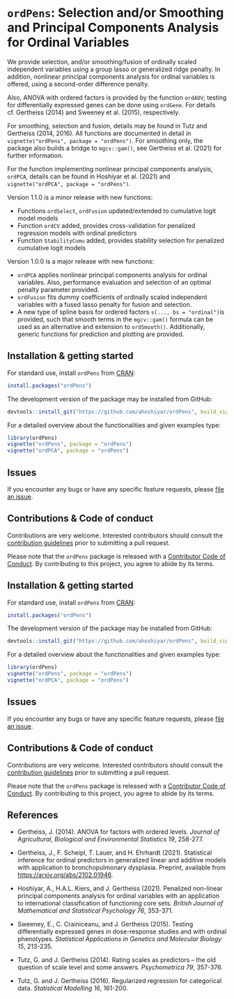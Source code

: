 
<!-- README.md is generated from README.Rmd. Please edit that file -->

# `ordPens`: Selection and/or Smoothing and Principal Components Analysis for Ordinal Variables

<!-- badges: start -->
<!-- badges: end -->

We provide selection, and/or smoothing/fusion of ordinally scaled
independent variables using a group lasso or generalized ridge penalty.
In addition, nonlinear principal components analysis for ordinal
variables is offered, using a second-order difference penalty.

Also, ANOVA with ordered factors is provided by the function `ordAOV`;
testing for differentially expressed genes can be done using `ordGene`.
For details cf. Gertheiss (2014) and Sweeney et al. (2015),
respectively.

For smoothing, selection and fusion, details may be found in Tutz and
Gertheiss (2014, 2016). All functions are documented in detail in
`vignette("ordPens", package = "ordPens")`. For smoothing only, the
package also builds a bridge to `mgcv::gam()`, see Gertheiss et
al. (2021) for further information.

For the function implementing nonlinear principal components analysis,
`ordPCA`, details can be found in Hoshiyar et al. (2021) and
`vignette("ordPCA", package = "ordPens")`.

Version 1.1.0 is a minor release with new functions:

-   Functions `ordSelect`, `ordFusion` updated/extended to cumulative
    logit model models
-   Function `ordCV` added, provides cross-validation for penalized
    regression models with ordinal predictors  
-   Function `StabilityCumu` added, provides stability selection for
    penalized cumulative logit models

Version 1.0.0 is a major release with new functions:

-   `ordPCA` applies nonlinear principal components analysis for ordinal
    variables. Also, performance evaluation and selection of an optimal
    penalty parameter provided.  
-   `ordFusion` fits dummy coefficients of ordinally scaled independent
    variables with a fused lasso penalty for fusion and selection.
-   A new type of spline basis for ordered factors
    `s(..., bs = "ordinal")`is provided, such that smooth terms in the
    `mgcv::gam()` formula can be used as an alternative and extension to
    `ordSmooth()`. Additionally, generic functions for prediction and
    plotting are provided.
    
## Installation & getting started

For standard use, install `ordPens` from
[CRAN](https://cran.r-project.org/package=ordPens):

``` r
install.packages("ordPens")
```

The development version of the package may be installed from GitHub:

``` r
devtools::install_git("https://github.com/ahoshiyar/ordPens", build_vignettes = TRUE)
```

For a detailed overview about the functionalities and given examples
type:

``` r
library(ordPens)
vignette("ordPens", package = "ordPens")
vignette("ordPCA", package = "ordPens")
```

## Issues

If you encounter any bugs or have any specific feature requests, please
[file an issue](https://github.com/ahoshiyar/ordPens/issues).

## Contributions & Code of conduct

Contributions are very welcome. Interested contributors should consult
the [contribution
guidelines](https://github.com/ahoshiyar/ordPens/blob/master/Contributing.md)
prior to submitting a pull request.

Please note that the `ordPens` package is released with a [Contributor
Code of
Conduct](https://www.contributor-covenant.org/version/2/0/code_of_conduct/).
By contributing to this project, you agree to abide by its terms.

## Installation & getting started

For standard use, install `ordPens` from
[CRAN](https://cran.r-project.org/package=ordPens):

``` r
install.packages("ordPens")
```

The development version of the package may be installed from GitHub:

``` r
devtools::install_git("https://github.com/ahoshiyar/ordPens", build_vignettes = TRUE)
```

For a detailed overview about the functionalities and given examples
type:

``` r
library(ordPens)
vignette("ordPens", package = "ordPens")
vignette("ordPCA", package = "ordPens")
```

## Issues

If you encounter any bugs or have any specific feature requests, please
[file an issue](https://github.com/ahoshiyar/ordPens/issues).

## Contributions & Code of conduct

Contributions are very welcome. Interested contributors should consult
the [contribution
guidelines](https://github.com/ahoshiyar/ordPens/blob/master/Contributing.md)
prior to submitting a pull request.

Please note that the `ordPens` package is released with a [Contributor
Code of
Conduct](https://www.contributor-covenant.org/version/2/0/code_of_conduct/).
By contributing to this project, you agree to abide by its terms.

## References

-   Gertheiss, J. (2014). ANOVA for factors with ordered levels.
    *Journal of Agricultural, Biological and Environmental Statistics
    19*, 258-277.

-   Gertheiss, J., F. Scheipl, T. Lauer, and H. Ehrhardt (2021).
    Statistical inference for ordinal predictors in generalized linear
    and additive models with application to bronchopulmonary dysplasia.
    Preprint, available from <https://arxiv.org/abs/2102.01946>.

-   Hoshiyar, A., H.A.L. Kiers, and J. Gertheiss (2021). Penalized
    non-linear principal components analysis for ordinal variables with
    an application to international classification of functioning core
    sets. *British Journal of Mathematical and Statistical Psychology
    76*, 353-371.

-   Sweeney, E., C. Crainiceanu, and J. Gertheiss (2015). Testing
    differentially expressed genes in dose-response studies and with
    ordinal phenotypes. *Statistical Applications in Genetics and
    Molecular Biology 15*, 213-235.

-   Tutz, G. and J. Gertheiss (2014). Rating scales as predictors – the
    old question of scale level and some answers. *Psychometrica 79*,
    357-376.

-   Tutz, G. and J. Gertheiss (2016). Regularized regression for
    categorical data. *Statistical Modelling 16*, 161-200.
